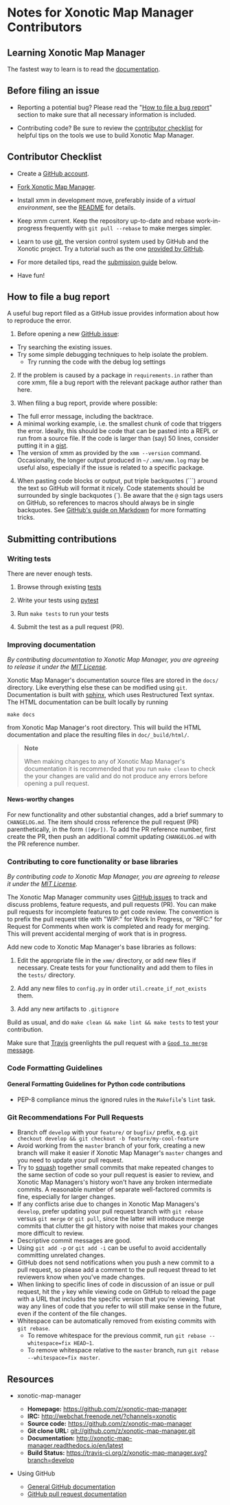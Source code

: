 # Notes for Xonotic Map Manager Contributors

## Learning Xonotic Map Manager

The fastest way to learn is to read the [documentation](http://xonotic-map-manager.readthedocs.io/en/lastet/api.html).

## Before filing an issue

- Reporting a potential bug? Please read the "[How to file a bug report](https://github.com/z/xonotic-map-manager/blob/develop/CONTRIBUTING.md#how-to-file-a-bug-report)" section to make sure that all necessary information is included.

- Contributing code? Be sure to review the [contributor checklist](https://github.com/z/xonotic-map-manager/blob/develop/CONTRIBUTING.md#contributor-checklist) for helpful tips on the tools we use to build Xonotic Map Manager.

## Contributor Checklist

* Create a [GitHub account](https://github.com/signup/free).

* [Fork Xonotic Map Manager](https://github.com/z/xonotic-map-manager/fork).

* Install xmm in development move, preferably inside of a *virtual environment*, see the [README](https://github.com/z/xonotic-map-manager/tree/master/README.md) for details.

* Keep xmm current. Keep the repository up-to-date and rebase work-in-progress frequently with `git pull --rebase` to make merges simpler.

* Learn to use [git](http://git-scm.com), the version control system used by GitHub and the Xonotic project. Try a tutorial such as the one [provided by GitHub](http://try.GitHub.io/levels/1/challenges/1).

* For more detailed tips, read the [submission guide](https://github.com/z/xonotic-map-manager/blob/develop/CONTRIBUTING.md#submitting-contributions) below.

* Have fun!

## How to file a bug report

A useful bug report filed as a GitHub issue provides information about how to reproduce the error.

1. Before opening a new [GitHub issue](https://github.com/z/xonotic-map-manager/issues):
  - Try searching the existing issues.
  - Try some simple debugging techniques to help isolate the problem.
    - Try running the code with the debug log settings

2. If the problem is caused by a package in `requirements.in` rather than core xmm, file a bug report with the relevant package author rather than here.

3. When filing a bug report, provide where possible:
  - The full error message, including the backtrace.
  - A minimal working example, i.e. the smallest chunk of code that triggers the error. Ideally, this should be code that can be pasted into a REPL or run from a source file. If the code is larger than (say) 50 lines, consider putting it in a [gist](https://gist.github.com).
  - The version of xmm as provided by the `xmm --version` command. Occasionally, the longer output produced in `~/.xmm/xmm.log` may be useful also, especially if the issue is related to a specific package.

4. When pasting code blocks or output, put triple backquotes (\`\`\`) around the text so GitHub will format it nicely. Code statements should be surrounded by single backquotes (\`). Be aware that the `@` sign tags users on GitHub, so references to macros should always be in single backquotes. See [GitHub's guide on Markdown](https://guides.github.com/features/mastering-markdown/) for more formatting tricks.

## Submitting contributions


### Writing tests

There are never enough tests.

1. Browse through existing [tests](./tests)

2. Write your tests using [pytest](http://doc.pytest.org/en/latest/)

3. Run `make tests` to run your tests

5. Submit the test as a pull request (PR).

### Improving documentation

*By contributing documentation to Xonotic Map Manager, you are agreeing to release it under the [MIT License](https://github.com/z/xonotic-map-manager/tree/master/LICENSE.md).*

Xonotic Map Manager's documentation source files are stored in the `docs/` directory. Like everything else these can be modified using `git`. Documentation is built with [sphinx](http://www.sphinx-doc.org/), which uses Restructured Text syntax. The HTML documentation can be built locally by running

```
make docs
```

from Xonotic Map Manager's root directory. This will build the HTML documentation and place the resulting files in `doc/_build/html/`.

> **Note**
>
> When making changes to any of Xonotic Map Manager's documentation it is recommended that you run `make clean` to check the your changes are valid and do not produce any errors before opening a pull request.

#### News-worthy changes

For new functionality and other substantial changes, add a brief summary to `CHANGELOG.md`. The item should cross reference the pull request (PR) parenthetically, in the form `([#pr])`. To add the PR reference number, first create the PR, then push an additional commit updating `CHANGELOG.md` with the PR reference number.

### Contributing to core functionality or base libraries

*By contributing code to Xonotic Map Manager, you are agreeing to release it under the [MIT License](https://github.com/z/xonotic-map-manager/tree/master/LICENSE.md).*

The Xonotic Map Manager community uses [GitHub issues](https://github.com/z/xonotic-map-manager/issues) to track and discuss problems, feature requests, and pull requests (PR). You can make pull requests for incomplete features to get code review. The convention is to prefix the pull request title with "WIP:" for Work In Progress, or "RFC:" for Request for Comments when work is completed and ready for merging. This will prevent accidental merging of work that is in progress.

Add new code to Xonotic Map Manager's base libraries as follows:

 1. Edit the appropriate file in the `xmm/` directory, or add new files if necessary. Create tests for your functionality and add them to files in the `tests/` directory.

 2. Add any new files to `config.py` in order `util.create_if_not_exists` them.
 
 3. Add any new artifacts to `.gitignore`

Build as usual, and do `make clean && make lint && make tests` to test your contribution.

Make sure that [Travis](http://www.travis-ci.org) greenlights the pull request with a [`Good to merge` message](http://blog.travis-ci.com/2012-09-04-pull-requests-just-got-even-more-awesome/).

### Code Formatting Guidelines

#### General Formatting Guidelines for Python code contributions

 - PEP-8 compliance minus the ignored rules in the `Makefile`'s `lint` task. 

### Git Recommendations For Pull Requests

 - Branch off `develop` with your `feature/` or `bugfix/` prefix, e.g. `git checkout develop && git checkout -b feature/my-cool-feature`
 - Avoid working from the `master` branch of your fork, creating a new branch will make it easier if Xonotic Map Manager's `master` changes and you need to update your pull request.
 - Try to [squash](http://gitready.com/advanced/2009/02/10/squashing-commits-with-rebase.html) together small commits that make repeated changes to the same section of code so your pull request is easier to review, and Xonotic Map Managers's history won't have any broken intermediate commits. A reasonable number of separate well-factored commits is fine, especially for larger changes.
 - If any conflicts arise due to changes in Xonotic Map Managers's `develop`, prefer updating your pull request branch with `git rebase` versus `git merge` or `git pull`, since the latter will introduce merge commits that clutter the git history with noise that makes your changes more difficult to review.
 - Descriptive commit messages are good.
 - Using `git add -p` or `git add -i` can be useful to avoid accidentally committing unrelated changes.
 - GitHub does not send notifications when you push a new commit to a pull request, so please add a comment to the pull request thread to let reviewers know when you've made changes.
 - When linking to specific lines of code in discussion of an issue or pull request, hit the `y` key while viewing code on GitHub to reload the page with a URL that includes the specific version that you're viewing. That way any lines of code that you refer to will still make sense in the future, even if the content of the file changes.
 - Whitespace can be automatically removed from existing commits with `git rebase`.
   - To remove whitespace for the previous commit, run
     `git rebase --whitespace=fix HEAD~1`.
   - To remove whitespace relative to the `master` branch, run
     `git rebase --whitespace=fix master`.

## Resources

* xonotic-map-manager
  - **Homepage:** <https://github.com/z/xonotic-map-manager>
  - **IRC:** <http://webchat.freenode.net/?channels=xonotic>
  - **Source code:** <https://github.com/z/xonotic-map-manager>
  - **Git clone URL:** <git://github.com/z/xonotic-map-manager.git>
  - **Documentation:** <http://xonotic-map-manager.readthedocs.io/en/latest>
  - **Build Status:** <https://travis-ci.org/z/xonotic-map-manager.svg?branch=develop>

* Using GitHub
  - [General GitHub documentation](http://help.github.com/)
  - [GitHub pull request documentation](http://help.github.com/send-pull-requests/)
